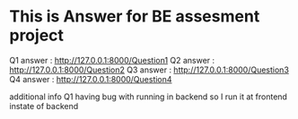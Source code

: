 ﻿# This is Answer for BE assesment project
Q1 answer : http://127.0.0.1:8000/Question1
Q2 answer : http://127.0.0.1:8000/Question2
Q3 answer : http://127.0.0.1:8000/Question3
Q4 answer : http://127.0.0.1:8000/Question4

additional info
Q1 having bug with running in backend so I run it at frontend instate of backend
